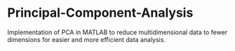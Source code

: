 # Principal-Component-Analysis
Implementation of PCA in MATLAB to reduce multidimensional data to fewer dimensions for easier and more efficient data analysis.
